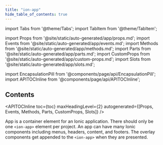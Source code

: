 ```yaml
---
title: "ion-app"
hide_table_of_contents: true
---
```

import Tabs from '@theme/Tabs';
import TabItem from '@theme/TabItem';

import Props from '@site/static/auto-generated/app/props.md';
import Events from '@site/static/auto-generated/app/events.md';
import Methods from '@site/static/auto-generated/app/methods.md';
import Parts from '@site/static/auto-generated/app/parts.md';
import CustomProps from '@site/static/auto-generated/app/custom-props.md';
import Slots from '@site/static/auto-generated/app/slots.md';

<head>
  <title>ion-app: Container Element for an Ionic Application</title>
  <meta name="description" content="ion-app is a container element for an Ionic application. Apps can have many Ionic components including menus, headers, content, and footers. Read to learn more." />
</head>

import EncapsulationPill from '@components/page/api/EncapsulationPill';
import APITOCInline from '@components/page/api/APITOCInline';



<h2 className="table-of-contents__title">Contents</h2>

<APITOCInline
  toc={toc}
  maxHeadingLevel={2}
  autogenerated={[Props, Events, Methods, Parts, CustomProps, Slots]}
/>



App is a container element for an Ionic application. There should only be one `<ion-app>` element per project. An app can have many Ionic components including menus, headers, content, and footers. The overlay components get appended to the `<ion-app>` when they are presented.



<Props />
<Events />
<Methods />
<Parts />
<CustomProps />
<Slots />